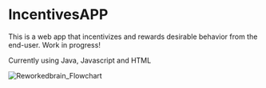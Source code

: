 # IncentivesAPP
This is a web app that incentivizes and rewards desirable behavior from the end-user. Work in progress!

Currently using Java, Javascript and HTML

![Reworkedbrain_Flowchart](https://github.com/brandondocusen/IncentivesAPP/assets/23441220/7bb827ef-5411-47a6-a715-074238be616f)
